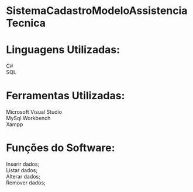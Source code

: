# SistemaCadastroModeloAssistenciaTecnica

# Linguagens Utilizadas:
C#<br/>
SQL

# Ferramentas Utilizadas:
Microsoft Visual Studio<br/>
MySql Workbench<br/>
Xampp<br/>

# Funções do Software:
Inserir dados;<br/>
Listar dados;<br/>
Alterar dados;<br/>
Remover dados;<br/>

